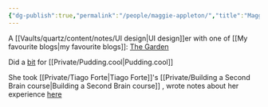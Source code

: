 ```yaml
---
{"dg-publish":true,"permalink":"/people/maggie-appleton/","title":"Maggie Appleton"}
---
```



A [[Vaults/quartz/content/notes/UI design\|UI design]]er with one of [[My favourite blogs\|my favourite blogs]]: [The Garden](https://maggieappleton.com/garden)

Did a [bit](https://www.instagram.com/p/B5IdkN4hjS6/) for [[Private/Pudding.cool\|Pudding.cool]] 

She took [[Private/Tiago Forte\|Tiago Forte]]'s [[Private/Building a Second Brain course\|Building a Second Brain course]] , wrote notes about her experience [here](https://maggieappleton.com/basb) 